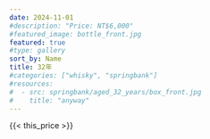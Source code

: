 ```yaml
---
date: 2024-11-01
#description: "Price: NT$6,000"
#featured_image: bottle_front.jpg
featured: true
#type: gallery
sort_by: Name
title: 32年
#categories: ["whisky", "springbank"]
#resources:
#  - src: springbank/aged_32_years/box_front.jpg
#    title: "anyway"
---
```

{{< this_price >}}
